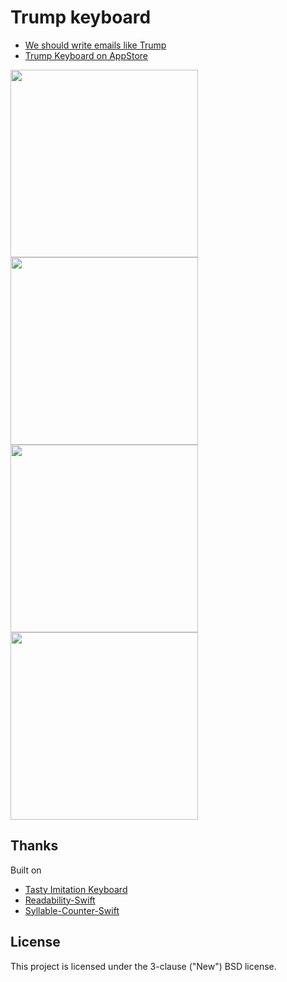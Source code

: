 # Trump keyboard

* <a href="https://medium.com/p/911b782a4b36/">We should write emails like Trump</a>
* <a href="http://bit.ly/trumpboard">Trump Keyboard on AppStore</a>


<img src="https://github.com/mortenjust/trump-keyboard/blob/master/UX/demos/tru06.gif?raw=true" width=300>

<img src="https://github.com/mortenjust/trump-keyboard/blob/master/UX/demos/tru07dem.gif?raw=true" width=300>

<img src="https://github.com/mortenjust/trump-keyboard/blob/master/UX/demos/tru08repl2.gif?raw=true" width=300>

<img src="https://github.com/mortenjust/trump-keyboard/blob/master/UX/demos/tru10frienfd.gif?raw=true" width=300>

## Thanks
Built on
* <a href="https://github.com/archagon/tasty-imitation-keyboard">Tasty Imitation Keyboard</a>
* <a href="https://github.com/brackendev/Readability-Swift">Readability-Swift</a>
* <a href="https://github.com/wfreitag/syllable-counter-swift">Syllable-Counter-Swift</a>

## License

This project is licensed under the 3-clause ("New") BSD license.
